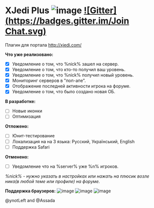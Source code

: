 XJedi Plus ![image](http://ci.assada.me/job/XJedi-Plus/badge/icon) [![Gitter](https://badges.gitter.im/Join Chat.svg)](https://gitter.im/Assada/XJedi-Plus?utm_source=badge&utm_medium=badge&utm_campaign=pr-badge)
==============
 
Плагин для портала http://xjedi.com/

**Что уже реализовано:**
- [x]  Уведомление о том, что %nick% зашел на сервер.
- [x] Уведомление о том, что кто-то получил ваш уровень.
- [x] Уведомление о том, что %nick% получил новый уровень.
- [x] Мониторинг серверов в "поп-апе".
- [x]  Отображение последней активности игрока на форуме.
- [x] Уведомление о том, что было создано новая ОБ.

**В разработке:**
- [ ] Новые иконки
- [ ] Оптимизация

**Отложено:**
- [ ] Юнит-тестирование
- [ ] Локализация на на 3 языка: Русский, Український, English
- [ ] Поддержка Safari

**Отменено:**
- [ ] Уведомление что на %server% уже %n% игроков.

*%nick% - нужно указать в настройках или нажать на плюсик возле ника(в любой теме или профиле) на форуме.*

**Поддержка браузеров:**
![image](https://cloud.githubusercontent.com/assets/1472664/5331302/9ace67ca-7e2d-11e4-9da1-60d251784328.png) ![image](https://cloud.githubusercontent.com/assets/1472664/5331304/adc4d4cc-7e2d-11e4-832f-2a94669880b3.png) ![image](https://cloud.githubusercontent.com/assets/1472664/5331311/21162228-7e2e-11e4-8742-fd3888aa7484.png)

@ynotLeft and @Assada
